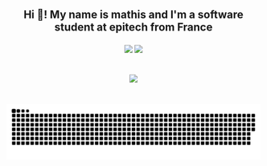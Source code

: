 <h2 align="center">Hi 🎈! My name is mathis and I'm a software student at epitech from France</h2>

###

<div align="center">
  <img src="https://wakatime.com/badge/user/f78d919e-16a0-4812-b9e1-f190eb840c5f.svg"/>
  <img src="https://visitor-badge.laobi.icu/badge?page_id=underhoney.underhoney&"  />
</div>

###

<br clear="both">

<div align="center">
  <img height="250" src="https://media.giphy.com/media/xTiTnDrTTAaq076hZS/giphy.gif"  />
</div>

###

###

<br clear="both">

<img src="https://raw.githubusercontent.com/underhoney/underhoney/dist/snake.svg" alt="Snake animation" />

###
